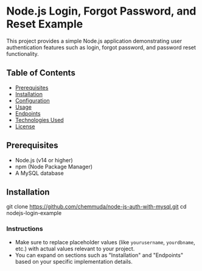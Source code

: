 # Node.js Login, Forgot Password, and Reset Example

This project provides a simple Node.js application demonstrating user authentication features such as login, forgot password, and password reset functionality.

## Table of Contents

- [Prerequisites](#prerequisites)
- [Installation](#installation)
- [Configuration](#configuration)
- [Usage](#usage)
- [Endpoints](#endpoints)
- [Technologies Used](#technologies-used)
- [License](#license)

## Prerequisites

- Node.js (v14 or higher)
- npm (Node Package Manager)
- A MySQL database

## Installation

   git clone https://github.com/chemmuda/node-js-auth-with-mysql.git
   cd nodejs-login-example

### Instructions

- Make sure to replace placeholder values (like `yourusername`, `yourdbname`, etc.) with actual values relevant to your project.
- You can expand on sections such as "Installation" and "Endpoints" based on your specific implementation details.
